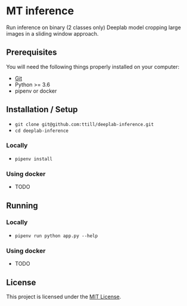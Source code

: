 # MT inference

Run inference on binary (2 classes only) Deeplab model cropping large images in a sliding window approach.

## Prerequisites

You will need the following things properly installed on your computer:
* [Git](https://git-scm.com/)
* Python >= 3.6
* pipenv or docker

## Installation / Setup

* `git clone git@github.com:ttill/deeplab-inference.git`
* `cd deeplab-inference`

### Locally

* `pipenv install`

### Using docker

* TODO


## Running


### Locally

* `pipenv run python app.py --help`


### Using docker

* TODO

## License

This project is licensed under the [MIT License](LICENSE).
